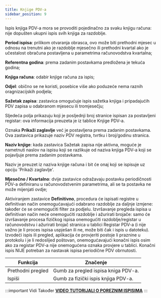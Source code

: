 ```yaml
---
title: Knjige PDV-a
sidebar_position: 9
---
```


Ispis knjiga PDV-a mora se provoditi pojedinačno za svaku knjigu računa: nije dopušten ukupni ispis svih knjiga za razdoblje.

**Period ispisa**: prilikom otvaranja obrasca, ovo može biti prethodni mjesec u odnosu na trenutni ako je razdoblje mjesečno ili prethodni kvartal ako je učestalost obračuna postavljena u parametrima računovodstva kvartalna;

**Referentna godina**: prema zadanim postavkama predložena je tekuća godina;

**Knjiga računa**: odabir knjige računa za ispis;

**Odjel**: obično se ne koristi, posebice više ako poduzeće nema raznih oragnizacijskih podjela;

**Sažetak zapisa**: zastavica omogućuje ispis sažetka knjiga i pripadajućih PDV zapisa u odabranom mjesecu ili tromjesečju;

Sljedeća polja prikazuju koji je posljednji broj stranice ispisan za postavljeni registar: ova informacija preuzeta je iz tablice Knjige PDV-a.

Oznaka **Prikaži zaglavlje** već je postavljena prema zadanim postavkama. Ova zastavica prikazuje naziv PDV registra, tvrtku i broj/godinu stranica.



**Naziv knjige**: kada zastavica Sažetak zapisa nije aktivna, moguće je nametnuti naslov na ispisu koji se razlikuje od naziva knjiga PDV-a koji se pojavljuje prema zadanim postavkama.

Naziv je preuzet iz naziva knjige računa i bit će onaj koji se ispisuje uz opciju 'Prikaži zaglavlje'.

**Mjesečno / Kvartalno**: dvije zastavice odražavaju postavku periodičnosti PDV-a definiranu u računovodstvenim parametrima, ali se ta postavka ne može mijenjati ovdje;

Aktiviranjem zastavice **Definitivno**, procedura će ispisati registre u definitivan način onemogućavajući odabrano razdoblje za daljnje izmjene: također će se onemogućiti filter za podjelu. Izvršavanje pregleda ispisa u definitivan način neće onemogućiti razdoblje i ažurirati brojače: samo će izvršavanje procesa fizičkog ispisa onemogućiti razdoblje/registar u računovodstvu i ažurirati brojač stranica u tablici Registar PDV-a (i nije važno je li proces ispisa uspješan ili ne, može biti čak i ispis u datoteku). Izvodeći ispis ili pregled, aplikacija će provjeriti postoje li praznine u protokolu i je li redoslijed poštovan, onemogućavajući konačni ispis osim ako za registar PDV-a nije onemogućena oznaka provjere u tablici. Konačni ispis NIJE potreban za nastavak ispisa periodične PDV obrnutosti.

| Funkcija | Značenje |
| --- | --- |
| Prethodni pregled | Gumb za pregled ispisa kniga PDV-a. |
| Ispiši | Gumb za fizički ispis knjiga PDV-a. |

:::important Vidi Također
[**VIDEO TUTORIJALI O POREZNIM ISPISIMA**](/docs/video/finance/intro.md)
:::